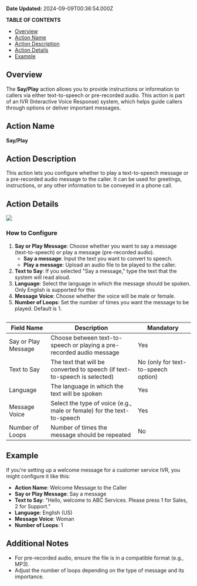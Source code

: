 **Date Updated:** 2024-09-09T00:36:54.000Z

**TABLE OF CONTENTS**

* [Overview](#Overview)
* [Action Name](#Action-Name)
* [Action Description](#Action-Description)
* [Action Details](#Action-Details)
* [Example](#Example)

##   

## Overview

The **Say/Play** action allows you to provide instructions or information to callers via either text-to-speech or pre-recorded audio. This action is part of an IVR (Interactive Voice Response) system, which helps guide callers through options or deliver important messages.

  
## Action Name

**Say/Play**

  
## Action Description

This action lets you configure whether to play a text-to-speech message or a pre-recorded audio message to the caller. It can be used for greetings, instructions, or any other information to be conveyed in a phone call.

  
## Action Details

  
![](https://s3.amazonaws.com/cdn.freshdesk.com/data/helpdesk/attachments/production/155032467835/original/NB9MGkUup5hqPvn782YDAT8EHar4UBS8-A.png?1725822187)

  
### How to Configure

1. **Say or Play Message**: Choose whether you want to say a message (text-to-speech) or play a message (pre-recorded audio).  
   * **Say a message**: Input the text you want to convert to speech.  
   * **Play a message**: Upload an audio file to be played to the caller.
2. **Text to Say**: If you selected "Say a message," type the text that the system will read aloud.
3. **Language**: Select the language in which the message should be spoken. Only English is supported for this
4. **Message Voice**: Choose whether the voice will be male or female.
5. **Number of Loops**: Set the number of times you want the message to be played. Default is 1.
  
  
## 

| Field Name          | Description                                                               | Mandatory                           |
| ------------------- | ------------------------------------------------------------------------- | ----------------------------------- |
| Say or Play Message | Choose between text-to-speech or playing a pre-recorded audio message     | Yes                                 |
| Text to Say         | The text that will be converted to speech (if text-to-speech is selected) | No (only for text-to-speech option) |
| Language            | The language in which the text will be spoken                             | Yes                                 |
| Message Voice       | Select the type of voice (e.g., male or female) for the text-to-speech    | Yes                                 |
| Number of Loops     | Number of times the message should be repeated                            | No                                  |

  
## Example

If you're setting up a welcome message for a customer service IVR, you might configure it like this:

* **Action Name**: Welcome Message to the Caller
* **Say or Play Message**: Say a message
* **Text to Say**: "Hello, welcome to ABC Services. Please press 1 for Sales, 2 for Support."
* **Language**: English (US)
* **Message Voice**: Woman
* **Number of Loops**: 1

  
## Additional Notes

* For pre-recorded audio, ensure the file is in a compatible format (e.g., MP3).
* Adjust the number of loops depending on the type of message and its importance.
